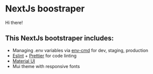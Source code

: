 # NextJs boostraper

Hi there!

## This NextJs bootstraper includes:

- Managing .env variables via [env-cmd](https://www.npmjs.com/package/env-cmd) for dev, staging, production
- [Eslint](http://eslint.org) + [Prettier](http://prettier.io) for code linting
- [Material UI](https://material-ui.com)
- Mui theme with responsive fonts
